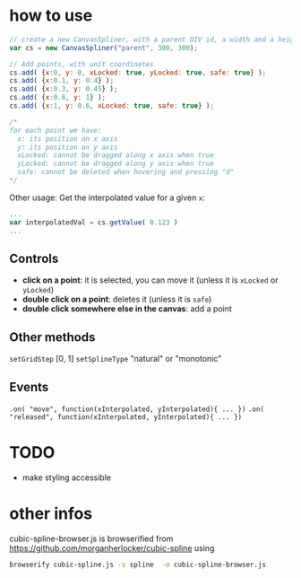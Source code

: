 # how to use

```javascript
// create a new CanvasSpliner, with a parent DIV id, a width and a heigh
var cs = new CanvasSpliner("parent", 300, 300);

// Add points, with unit coordinates
cs.add( {x:0, y: 0, xLocked: true, yLocked: true, safe: true} );
cs.add( {x:0.1, y: 0.4} );
cs.add( {x:0.3, y: 0.45} );
cs.add( {x:0.6, y: 1} );
cs.add( {x:1, y: 0.6, xLocked: true, safe: true} );

/*
for each point we have:
  x: its position on x axis
  y: its position on y axis
  xLocked: cannot be dragged along x axis when true
  yLocked: cannot be dragged along y axis when true
  safe: cannot be deleted when hovering and pressing "d"
*/

```

Other usage:
Get the interpolated value for a given `x`:
```javascript
...
var interpolatedVal = cs.getValue( 0.123 )
...
```

## Controls
- **click on a point**: it is selected, you can move it (unless it is `xLocked` or `yLocked`)
- **double click on a point**: deletes it (unless it is `safe`)
- **double click somewhere else in the canvas**: add a point

## Other methods
`setGridStep` [0, 1]
`setSplineType` "natural" or "monotonic" 

## Events
`.on( "move", function(xInterpolated, yInterpolated){ ... })`
`.on( "released", function(xInterpolated, yInterpolated){ ... })`

# TODO
- make styling accessible

# other infos
cubic-spline-browser.js is browserified from https://github.com/morganherlocker/cubic-spline using

```bash
browserify cubic-spline.js -s spline  -o cubic-spline-browser.js
```
